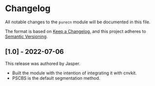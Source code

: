 # Changelog

All notable changes to the `purecn` module will be documented in this file.

The format is based on [Keep a Changelog](https://keepachangelog.com/en/1.0.0/),
and this project adheres to [Semantic Versioning](https://semver.org/spec/v2.0.0.html).

## [1.0] - 2022-07-06

This release was authored by Jasper.

<!-- TODO: Explain each important module design decision below. -->

- Built the module with the intention of integrating it with cnvkit.
- PSCBS is the default segmentation method.
